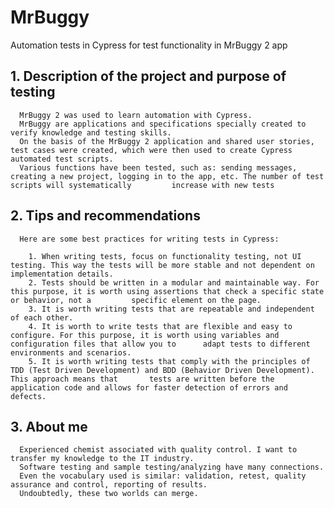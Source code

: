# MrBuggy
Automation tests in Cypress for test functionality in MrBuggy 2 app

## 1. Description of the project and purpose of testing

      MrBuggy 2 was used to learn automation with Cypress.
      MrBuggy are applications and specifications specially created to verify knowledge and testing skills.
      On the basis of the MrBuggy 2 application and shared user stories, test cases were created, which were then used to create Cypress automated test scripts.
      Various functions have been tested, such as: sending messages, creating a new project, logging in to the app, etc. The number of test scripts will systematically         increase with new tests

## 2. Tips and recommendations

      Here are some best practices for writing tests in Cypress:
      
     	1. When writing tests, focus on functionality testing, not UI testing. This way the tests will be more stable and not dependent on implementation details.
		2. Tests should be written in a modular and maintainable way. For this purpose, it is worth using assertions that check a specific state or behavior, not a 		specific element on the page.
		3. It is worth writing tests that are repeatable and independent of each other.
		4. It is worth to write tests that are flexible and easy to configure. For this purpose, it is worth using variables and configuration files that allow you to 		adapt tests to different environments and scenarios.
		5. It is worth writing tests that comply with the principles of TDD (Test Driven Development) and BDD (Behavior Driven Development). This approach means that 		tests are written before the application code and allows for faster detection of errors and defects.
	
## 3. About me
	
      Experienced chemist associated with quality control. I want to transfer my knowledge to the IT industry. 
      Software testing and sample testing/analyzing have many connections. 
      Even the vocabulary used is similar: validation, retest, quality assurance and control, reporting of results. 
      Undoubtedly, these two worlds can merge. 



      
